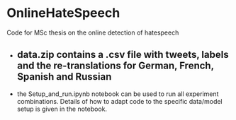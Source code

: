 # OnlineHateSpeech
Code for MSc thesis on the online detection of hatespeech

- ## data.zip contains a .csv file with tweets, labels and the re-translations for German, French, Spanish and Russian
- the Setup_and_run.ipynb notebook can be used to run all experiment combinations. Details of how to adapt code to the specific data/model setup is given in the notebook.

